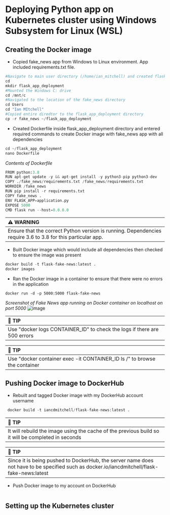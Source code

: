# Deploying Python app on Kubernetes cluster using Windows Subsystem for Linux (WSL)
## Creating the Docker image
- Copied fake_news app from Windows to Linux environment. App included requirements.txt file.
```python
#Navigate to main user directory (/home/ian_mitchell) and created flask_app_deployment directory
cd
mkdir flask_app_deployment 
#Mounted the Windows C: drive
cd /mnt/c
#Navigated to the location of the fake_news directory 
cd Users
cd "Ian MItchell"
#Copied entire diredtor to the flask_app_deployment directory 
cp -r fake_news ~/flask_app_deployment
```
- Created Dockerfile inside flask_app_deployment directory and entered required commands to create Docker image with fake_news app with all dependencies
```python
cd ~/flask_app_deployment
nano Dockerfile
```
*Contents of Dockerfile*
```python
FROM python:3.8
RUN apt-get update -y && apt-get install -y python3-pip python3-dev
COPY ./fake_news/requirements.txt /fake_news/requirements.txt
WORKDIR /fake_news
RUN pip install -r requirements.txt
COPY fake_news .
ENV FLASK_APP=application.py
EXPOSE 5000
CMD flask run --host=0.0.0.0
```
| :warning: WARNING          |
|:---------------------------|
| Ensure that the correct Python version is running. Dependencies require 3.6 to 3.8 for this particular app.     |
- Built Docker image which would include all dependencies then checked to ensure the image was present
```python
docker build -t flask-fake-news:latest .
docker images
```
- Ran the Docker image in a container to ensure that there were no errors in the application
```
docker run -d -p 5000:5000 flask-fake-news
``` 
*Screenshot of Fake News app running on Docker container on localhost on port 5000*
![image](https://user-images.githubusercontent.com/5831590/137570575-8e731669-af00-439e-b632-a213f173976b.png)

| :memo: TIP          |
|:---------------------------|
| Use "docker logs CONTAINER_ID" to check the logs if there are 500 errors     |

| :memo: TIP          |
|:---------------------------|
| Use "docker container exec -it CONTAINER_ID ls /" to browse the container     |


## Pushing Docker image to DockerHub
- Rebuilt and tagged Docker image with my DockerHub account username
```python
 docker build -t iancdmitchell/flask-fake-news:latest .
```
| :memo: TIP          |
|:---------------------------|
| It will rebuild the image using the cache of the previous build so it will be completed in seconds     |

| :memo: TIP          |
|:---------------------------|
| Since it is being pushed to DockerHub, the server name does not have to be specified such as docker.io/iancdmitchell/flask-fake-news:latest     |

- Push Docker image to my account on DockerHub
```python

```
## Setting up the Kubernetes cluster
